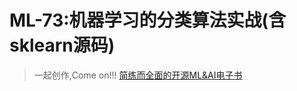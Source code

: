 # ML-73:机器学习的分类算法实战(含sklearn源码)

> 一起创作,Come on!!! [简练而全面的开源ML&AI电子书](https://github.com/media-tm/MTOpenML)